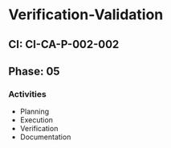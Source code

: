 # Verification-Validation

## CI: CI-CA-P-002-002
## Phase: 05

### Activities
- Planning
- Execution
- Verification
- Documentation
